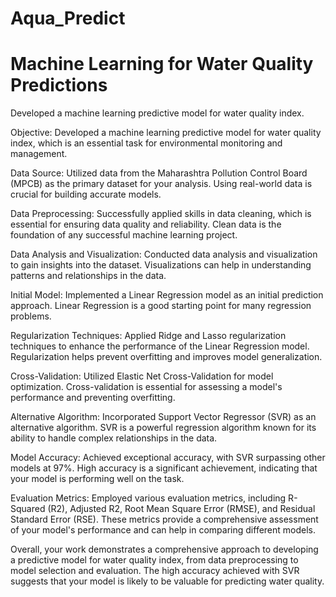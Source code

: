 # Aqua_Predict
# Machine Learning for Water Quality Predictions 
Developed a machine learning predictive model for water quality index.

Objective: Developed a machine learning predictive model for water quality index, which is an essential task for environmental monitoring and management.

Data Source: Utilized data from the Maharashtra Pollution Control Board (MPCB) as the primary dataset for your analysis. Using real-world data is crucial for building accurate models.

Data Preprocessing: Successfully applied skills in data cleaning, which is essential for ensuring data quality and reliability. Clean data is the foundation of any successful machine learning project.

Data Analysis and Visualization: Conducted data analysis and visualization to gain insights into the dataset. Visualizations can help in understanding patterns and relationships in the data.

Initial Model: Implemented a Linear Regression model as an initial prediction approach. Linear Regression is a good starting point for many regression problems.

Regularization Techniques: Applied Ridge and Lasso regularization techniques to enhance the performance of the Linear Regression model. Regularization helps prevent overfitting and improves model generalization.

Cross-Validation: Utilized Elastic Net Cross-Validation for model optimization. Cross-validation is essential for assessing a model's performance and preventing overfitting.

Alternative Algorithm: Incorporated Support Vector Regressor (SVR) as an alternative algorithm. SVR is a powerful regression algorithm known for its ability to handle complex relationships in the data.

Model Accuracy: Achieved exceptional accuracy, with SVR surpassing other models at 97%. High accuracy is a significant achievement, indicating that your model is performing well on the task.

Evaluation Metrics: Employed various evaluation metrics, including R-Squared (R2), Adjusted R2, Root Mean Square Error (RMSE), and Residual Standard Error (RSE). These metrics provide a comprehensive assessment of your model's performance and can help in comparing different models.

Overall, your work demonstrates a comprehensive approach to developing a predictive model for water quality index, from data preprocessing to model selection and evaluation. The high accuracy achieved with SVR suggests that your model is likely to be valuable for predicting water quality.
